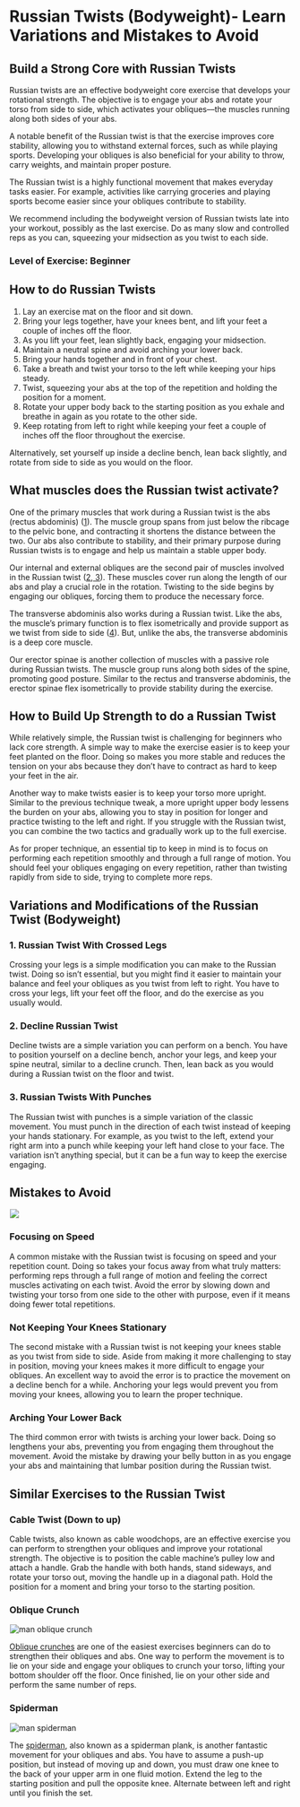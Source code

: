 # Russian Twists (Bodyweight)- Learn Variations and Mistakes to Avoid

## Build a Strong Core with Russian Twists

Russian twists are an effective bodyweight core exercise that develops your rotational strength. The objective is to engage your abs and rotate your torso from side to side, which activates your obliques––the muscles running along both sides of your abs.

A notable benefit of the Russian twist is that the exercise improves core stability, allowing you to withstand external forces, such as while playing sports. Developing your obliques is also beneficial for your ability to throw, carry weights, and maintain proper posture.

The Russian twist is a highly functional movement that makes everyday tasks easier. For example, activities like carrying groceries and playing sports become easier since your obliques contribute to stability. 

We recommend including the bodyweight version of Russian twists late into your workout, possibly as the last exercise. Do as many slow and controlled reps as you can, squeezing your midsection as you twist to each side.

### Level of Exercise: Beginner

## How to do Russian Twists

  1. Lay an exercise mat on the floor and sit down. 
  2. Bring your legs together, have your knees bent, and lift your feet a couple of inches off the floor.
  3. As you lift your feet, lean slightly back, engaging your midsection.
  4. Maintain a neutral spine and avoid arching your lower back.
  5. Bring your hands together and in front of your chest.
  6. Take a breath and twist your torso to the left while keeping your hips steady.
  7. Twist, squeezing your abs at the top of the repetition and holding the position for a moment.
  8. Rotate your upper body back to the starting position as you exhale and breathe in again as you rotate to the other side.
  9. Keep rotating from left to right while keeping your feet a couple of inches off the floor throughout the exercise.

Alternatively, set yourself up inside a decline bench, lean back slightly, and rotate from side to side as you would on the floor.

## What muscles does the Russian twist activate?

One of the primary muscles that work during a Russian twist is the abs (rectus abdominis) ([1](https://www.ncbi.nlm.nih.gov/books/NBK537153/)). The muscle group spans from just below the ribcage to the pelvic bone, and contracting it shortens the distance between the two. Our abs also contribute to stability, and their primary purpose during Russian twists is to engage and help us maintain a stable upper body.

Our internal and external obliques are the second pair of muscles involved in the Russian twist ([2](https://www.physio-pedia.com/External_Abdominal_Oblique),[ 3](https://www.physio-pedia.com/Internal_Abdominal_Oblique)). These muscles cover run along the length of our abs and play a crucial role in the rotation. Twisting to the side begins by engaging our obliques, forcing them to produce the necessary force.

The transverse abdominis also works during a Russian twist. Like the abs, the muscle’s primary function is to flex isometrically and provide support as we twist from side to side ([4](https://www.ncbi.nlm.nih.gov/pmc/articles/PMC5717480/)). But, unlike the abs, the transverse abdominis is a deep core muscle.

Our erector spinae is another collection of muscles with a passive role during Russian twists. The muscle group runs along both sides of the spine, promoting good posture. Similar to the rectus and transverse abdominis, the erector spinae flex isometrically to provide stability during the exercise.

## How to Build Up Strength to do a Russian Twist

While relatively simple, the Russian twist is challenging for beginners who lack core strength. A simple way to make the exercise easier is to keep your feet planted on the floor. Doing so makes you more stable and reduces the tension on your abs because they don’t have to contract as hard to keep your feet in the air. 

Another way to make twists easier is to keep your torso more upright. Similar to the previous technique tweak, a more upright upper body lessens the burden on your abs, allowing you to stay in position for longer and practice twisting to the left and right. If you struggle with the Russian twist, you can combine the two tactics and gradually work up to the full exercise.

As for proper technique, an essential tip to keep in mind is to focus on performing each repetition smoothly and through a full range of motion. You should feel your obliques engaging on every repetition, rather than twisting rapidly from side to side, trying to complete more reps.

## Variations and Modifications of the Russian Twist (Bodyweight)

### 1\. Russian Twist With Crossed Legs

Crossing your legs is a simple modification you can make to the Russian twist. Doing so isn’t essential, but you might find it easier to maintain your balance and feel your obliques as you twist from left to right. You have to cross your legs, lift your feet off the floor, and do the exercise as you usually would.

### 2\. Decline Russian Twist

Decline twists are a simple variation you can perform on a bench. You have to position yourself on a decline bench, anchor your legs, and keep your spine neutral, similar to a decline crunch. Then, lean back as you would during a Russian twist on the floor and twist.

### 3\. Russian Twists With Punches

The Russian twist with punches is a simple variation of the classic movement. You must punch in the direction of each twist instead of keeping your hands stationary. For example, as you twist to the left, extend your right arm into a punch while keeping your left hand close to your face. The variation isn’t anything special, but it can be a fun way to keep the exercise engaging.

## Mistakes to Avoid

![](data:image/gif;base64,R0lGODlhAQABAAAAACH5BAEKAAEALAAAAAABAAEAAAICTAEAOw==)![](https://www.hevyapp.com/wp-content/uploads/DSC03907-1024x623.jpg)

### Focusing on Speed

A common mistake with the Russian twist is focusing on speed and your repetition count. Doing so takes your focus away from what truly matters: performing reps through a full range of motion and feeling the correct muscles activating on each twist. Avoid the error by slowing down and twisting your torso from one side to the other with purpose, even if it means doing fewer total repetitions.

### Not Keeping Your Knees Stationary

The second mistake with a Russian twist is not keeping your knees stable as you twist from side to side. Aside from making it more challenging to stay in position, moving your knees makes it more difficult to engage your obliques. An excellent way to avoid the error is to practice the movement on a decline bench for a while. Anchoring your legs would prevent you from moving your knees, allowing you to learn the proper technique.

### Arching Your Lower Back 

The third common error with twists is arching your lower back. Doing so lengthens your abs, preventing you from engaging them throughout the movement. Avoid the mistake by drawing your belly button in as you engage your abs and maintaining that lumbar position during the Russian twist.

## Similar Exercises to the Russian Twist 

### Cable Twist (Down to up)

Cable twists, also known as cable woodchops, are an effective exercise you can perform to strengthen your obliques and improve your rotational strength. The objective is to position the cable machine’s pulley low and attach a handle. Grab the handle with both hands, stand sideways, and rotate your torso out, moving the handle up in a diagonal path. Hold the position for a moment and bring your torso to the starting position.

### Oblique Crunch

![man oblique crunch](data:image/gif;base64,R0lGODlhAQABAAAAACH5BAEKAAEALAAAAAABAAEAAAICTAEAOw==)![man oblique crunch](https://www.hevyapp.com/wp-content/uploads/oblique-crunch.png)

[Oblique crunches](https://www.hevyapp.com/exercises/oblique-crunches/) are one of the easiest exercises beginners can do to strengthen their obliques and abs. One way to perform the movement is to lie on your side and engage your obliques to crunch your torso, lifting your bottom shoulder off the floor. Once finished, lie on your other side and perform the same number of reps.

### Spiderman

![man spiderman](data:image/gif;base64,R0lGODlhAQABAAAAACH5BAEKAAEALAAAAAABAAEAAAICTAEAOw==)![man spiderman](https://www.hevyapp.com/wp-content/uploads/DSC03898-1024x593.jpg)

The [spiderman](https://www.hevyapp.com/exercises/spiderman-plank/), also known as a spiderman plank, is another fantastic movement for your obliques and abs. You have to assume a push-up position, but instead of moving up and down, you must draw one knee to the back of your upper arm in one fluid motion. Extend the leg to the starting position and pull the opposite knee. Alternate between left and right until you finish the set.